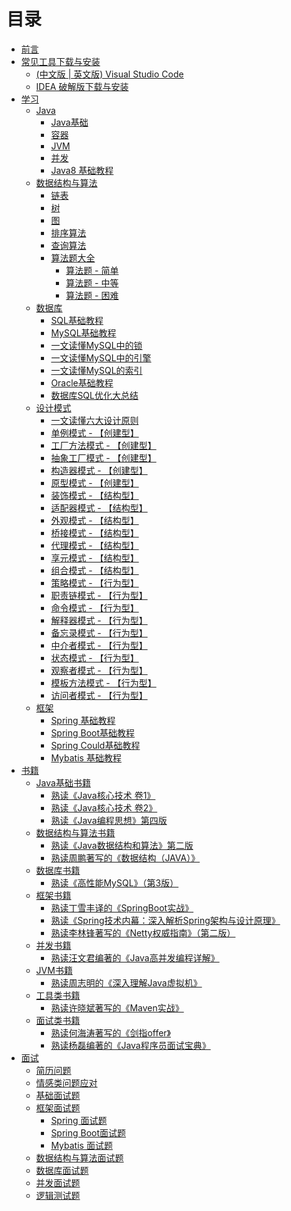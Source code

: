 # 目录 
* [前言](README.md)
* [常见工具下载与安装](tool-download/tool-download.md)
    * [(中文版 | 英文版) Visual Studio Code]()
    * [IDEA 破解版下载与安装]()
* [学习](learn/learn.md)
    * [Java](learn/java.md)
        * [Java基础](learn/java/java-base.md)
        * [容器](learn/java/java-collection.md)
        * [JVM](learn/java/java-JVM.md)
        * [并发](learn/java/java-concurrent.md)
        * [Java8 基础教程]()
    * [数据结构与算法](learn/data-structure-and-algorithm/data-structure-and-algorithm.md)
        * [链表]()
        * [树]()
        * [图]()
        * [排序算法](learn/data-structure-and-algorithm/sorting-algorithm.md)
        * [查询算法]()
        * [算法题大全](learn/data-structure-and-algorithm/list-algorithm.problems.md)
            * [算法题 - 简单](learn/data-structure-and-algorithm/list-algorithm-simple.problems.md)
            * [算法题 - 中等](learn/data-structure-and-algorithm/list-algorithm-secondary.problems.md)
            * [算法题 - 困难](learn/data-structure-and-algorithm/list-algorithm-difficulty.problems.md)
    * [数据库](learn/database/database.md)
        * [SQL基础教程](learn/database/sql-basic-course.md)
        * [MySQL基础教程]()
        * [一文读懂MySQL中的锁]()
        * [一文读懂MySQL中的引擎]()
        * [一文读懂MySQL的索引]()
        * [Oracle基础教程]()
        * [数据库SQL优化大总结](learn/database/sql-optimization-summary.md)
    * [设计模式](learn/design-pattern/design-pattern.md)
        * [一文读懂六大设计原则]()
        * [单例模式 - 【创建型】](learn/design-pattern/singleton-pattern.md)
        * [工厂方法模式 - 【创建型】](learn/design-pattern/factory-method-pattern.md)
        * [抽象工厂模式 - 【创建型】]()
        * [构造器模式 - 【创建型】]()
        * [原型模式 - 【创建型】]()
        * [装饰模式 - 【结构型】]()
        * [适配器模式 - 【结构型】]()
        * [外观模式 - 【结构型】]()
        * [桥接模式 - 【结构型】]()
        * [代理模式 - 【结构型】]()
        * [享元模式 - 【结构型】]()
        * [组合模式 - 【结构型】]()
        * [策略模式 - 【行为型】]()
        * [职责链模式 - 【行为型】]()
        * [命令模式 - 【行为型】]()
        * [解释器模式 - 【行为型】]()
        * [备忘录模式 - 【行为型】]()
        * [中介者模式 - 【行为型】]()
        * [状态模式 - 【行为型】]()
        * [观察者模式 - 【行为型】]()
        * [模板方法模式 - 【行为型】]()
        * [访问者模式 - 【行为型】]()
    * [框架](learn/frame/frame.md)
        * [Spring 基础教程]()
        * [Spring Boot基础教程]()
        * [Spring Could基础教程]()
        * [Mybatis 基础教程]()
* [书籍](book/book.md)
    * [Java基础书籍](book/java/java.md)
        * [熟读《Java核心技术 卷1》](book/java/java-core-technology-volume1.md)
        * [熟读《Java核心技术 卷2》]()
        * [熟读《Java编程思想》第四版]()
    * [数据结构与算法书籍]()
        * [熟读《Java数据结构和算法》第二版]()
        * [熟读周鹏著写的《数据结构（JAVA）》]()
    * [数据库书籍]()
        * [熟读《高性能MySQL》（第3版）]()
    * [框架书籍]()
        * [熟读丁雪丰译的《SpringBoot实战》]()
        * [熟读《Spring技术内幕：深入解析Spring架构与设计原理》]()
        * [熟读李林锋著写的《Netty权威指南》（第二版）](book/frame/netty-the-definitive-guide.md)
    * [并发书籍]()
        * [熟读汪文君编著的《Java高并发编程详解》]()
    * [JVM书籍]()
        * [熟读周志明的《深入理解Java虚拟机》]()
    * [工具类书籍]()
        * [熟读许晓斌著写的《Maven实战》]()
    * [面试类书籍]()
        * [熟读何海涛著写的《剑指offer》]()
        * [熟读杨磊编著的《Java程序员面试宝典》]()
* [面试](interview/interview.md)
    * [简历问题]()
    * [情感类问题应对](interview/emotional-problems.md)
    * [基础面试题]()
    * [框架面试题]()
        * [Spring 面试题]()
        * [Spring Boot面试题]()
        * [Mybatis 面试题]()
    * [数据结构与算法面试题]()
    * [数据库面试题]()
    * [并发面试题]()
    * [逻辑测试题]()


